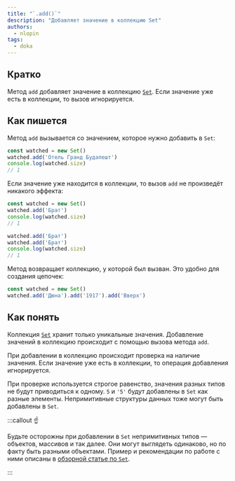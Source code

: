```yaml
---
title: "`.add()`"
description: "Добавляет значение в коллекцию Set"
authors:
  - nlopin
tags:
  - doka
---
```


## Кратко

Метод `add` добавляет значение в коллекцию [`Set`](/js/set). Если значение уже есть в коллекции, то вызов игнорируется.

## Как пишется

Метод `add` вызывается со значением, которое нужно добавить в `Set`:

```js
const watched = new Set()
watched.add('Отель Гранд Будапешт')
console.log(watched.size)
// 1
```

Если значение уже находится в коллекции, то вызов `add` не произведёт никакого эффекта:

```js
const watched = new Set()
watched.add('Брат')
console.log(watched.size)
// 1

watched.add('Брат')
watched.add('Брат')
console.log(watched.size)
// 1
```

Метод возвращает коллекцию, у которой был вызван. Это удобно для создания цепочек:

```js
const watched = new Set()
watched.add('Дюна').add('1917').add('Вверх')
```

## Как понять

Коллекция [`Set`](/js/set) хранит только уникальные значения. Добавление значений в коллекцию происходит с помощью вызова метода `add`.

При добавлении в коллекцию происходит проверка на наличие значения. Если значение уже есть в коллекции, то операция добавления игнорируется.

При проверке используется строгое равенство, значения разных типов не будут приводиться к одному. `5` и `'5'` будут добавлены в `Set` как разные элементы. Непримитивные структуры данных тоже могут быть добавлены в `Set`.

:::callout ☝️

Будьте осторожны при добавлении в `Set` непримитивных типов — объектов, массивов и так далее. Они могут выглядеть одинаково, но по факту быть разными объектами. Пример и рекомендации по работе с ними описаны в [обзорной статье по `Set`](/js/set).

:::
